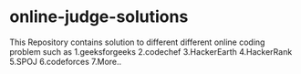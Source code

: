 # online-judge-solutions

This Repository contains solution to different different online coding problem such as
  1.geeksforgeeks
  2.codechef
  3.HackerEarth
  4.HackerRank
  5.SPOJ
  6.codeforces
  7.More..
